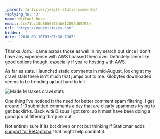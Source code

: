 ```yaml
---
_parent: /articles/jekyll-static-comments/
replying_to: '3'
name: Michael Rose
email: 1ce71bc10b86565464b612093d89707e
url: 'https://mademistakes.com'
hidden: ''
date: '2016-09-10T03:07:38.790Z'
---
```


Thanks Josh. I came across those as well in my search but since I don't have any
experience with AWS I passed them over. Definitely seem like good options
though, especially if you're hosting with AWS.

As far as stats. I launched static comments in mid-August, looking at my crawl
stats there isn't much that jumps out to me. Kilobytes downloaded seems to be
trending up but hard to tell.

![Made Mistakes crawl stats](../../../images/crawl-stats.png)

One thing I've noticed is the need for better comment spam filtering. I get
around 1-3 submitted comments a day that are clearly spammers trying to get
backlinks. Back with Disqus I got zero, so it must have been doing a good job of
filtering that junk out.

Not entirely sure if its bot driven or not but thinking if Staticman adds
[support for ReCaptcha](https://github.com/eduardoboucas/staticman/issues/20),
that might help combat it.
